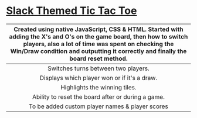 # [Slack Themed Tic Tac Toe](https://ari-xb.github.io/Project-1-Slack-Themed-Tic-tac-toe/)


| Created using native JavaScript, CSS & HTML. Started with adding the X's and O's on the game board, then how to switch players, also a lot of time was spent on checking the Win/Draw condition and outputting it correctly and finally the board reset method. |
| :------------------------------------:|
| Switches turns between two players. |
| Displays which player won or if it's a draw. |
| Highlights the winning tiles.  |
| Ability to reset the board after or during a game.|
| To be added custom player names & player scores |
